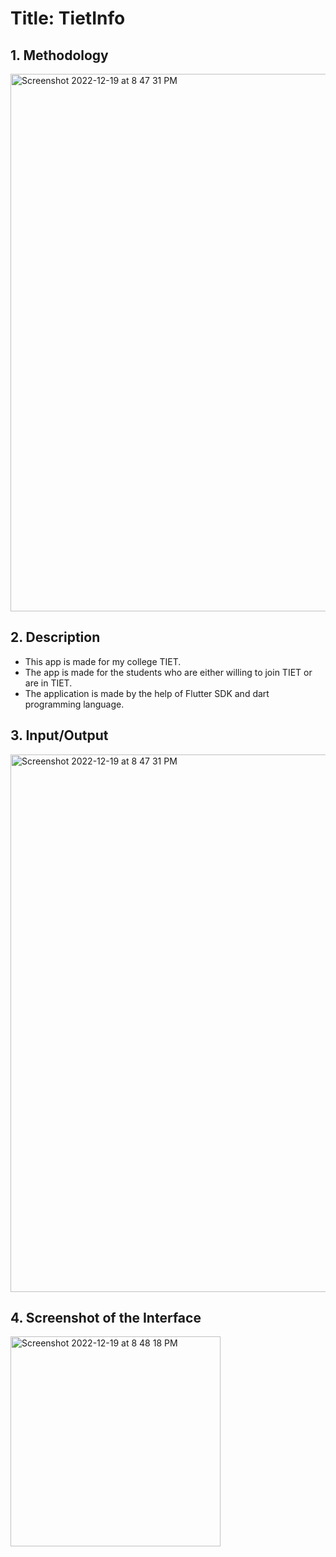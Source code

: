 # Title: TietInfo
## 1. Methodology
<img width="860" alt="Screenshot 2022-12-19 at 8 47 31 PM" src="https://user-images.githubusercontent.com/77996959/208458671-e2a9a2d6-203d-476a-9891-fdf87c33c39d.png">

## 2. Description
+ This app is made for my college TIET.
+ The app is made for the students who are either willing to join TIET or are in TIET.
+ The application is made by the help of Flutter SDK and dart programming language.
## 3. Input/Output
<img width="860" alt="Screenshot 2022-12-19 at 8 47 31 PM" src="https://user-images.githubusercontent.com/77996959/208458671-e2a9a2d6-203d-476a-9891-fdf87c33c39d.png">

## 4. Screenshot of the Interface
<img width="336" alt="Screenshot 2022-12-19 at 8 48 18 PM" src="https://user-images.githubusercontent.com/77996959/208458859-7e5a6325-2d10-4047-96d2-af2e5120f69a.png">

